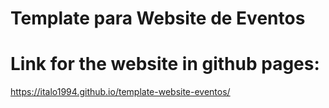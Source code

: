 # Template para Website de Eventos

# Link for the website in github pages:
https://italo1994.github.io/template-website-eventos/
